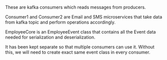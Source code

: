 These are kafka consumers which reads messages from producers.

Consumer1 and Consumer2 are Email and SMS microservices that take data from kafka topic and perform operations accordingly.

EmployeeCore is an EmployeeEvent class that contains all the Event data needed for serialization and deserialization. 

It has been kept separate so that multiple consumers can use it. Without this, we will need to create exact same event class in every consumer.

